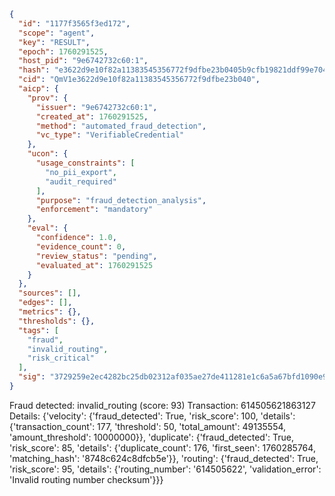 ```json
{
  "id": "1177f3565f3ed172",
  "scope": "agent",
  "key": "RESULT",
  "epoch": 1760291525,
  "host_pid": "9e6742732c60:1",
  "hash": "e3622d9e10f82a11383545356772f9dfbe23b0405b9cfb19821ddf99e7043773",
  "cid": "QmV1e3622d9e10f82a11383545356772f9dfbe23b040",
  "aicp": {
    "prov": {
      "issuer": "9e6742732c60:1",
      "created_at": 1760291525,
      "method": "automated_fraud_detection",
      "vc_type": "VerifiableCredential"
    },
    "ucon": {
      "usage_constraints": [
        "no_pii_export",
        "audit_required"
      ],
      "purpose": "fraud_detection_analysis",
      "enforcement": "mandatory"
    },
    "eval": {
      "confidence": 1.0,
      "evidence_count": 0,
      "review_status": "pending",
      "evaluated_at": 1760291525
    }
  },
  "sources": [],
  "edges": [],
  "metrics": {},
  "thresholds": {},
  "tags": [
    "fraud",
    "invalid_routing",
    "risk_critical"
  ],
  "sig": "3729259e2ec4282bc25db02312af035ae27de411281e1c6a5a67bfd1090e9668"
}
```

Fraud detected: invalid_routing (score: 93)
Transaction: 614505621863127
Details: {'velocity': {'fraud_detected': True, 'risk_score': 100, 'details': {'transaction_count': 177, 'threshold': 50, 'total_amount': 49135554, 'amount_threshold': 10000000}}, 'duplicate': {'fraud_detected': True, 'risk_score': 85, 'details': {'duplicate_count': 176, 'first_seen': 1760285764, 'matching_hash': '8748c624c8dfcb5e'}}, 'routing': {'fraud_detected': True, 'risk_score': 95, 'details': {'routing_number': '614505622', 'validation_error': 'Invalid routing number checksum'}}}
